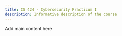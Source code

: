 ```yaml
---
title: CS 424 - Cybersecurity Practicum I
description: Informative description of the course
---
```


Add main content here